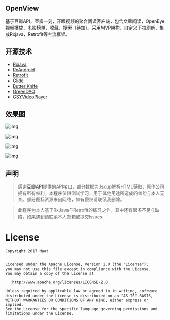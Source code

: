 ## OpenView

基于豆瓣API，豆瓣一刻，开眼视频的聚合阅读客户端，包含文章阅读，OpenEye视频播放，电影榜单，收藏，搜索（待加）。采用MVP架构，自定义下拉刷新，集成Rxjava，Retrofit等主流框架。

## 开源技术

- [Rxjava](https://github.com/ReactiveX/RxJava)
- [RxAndroid](https://github.com/ReactiveX/RxAndroid)
- [Retrofit](https://github.com/square/retrofit)
- [Glide](https://github.com/bumptech/glide)
- [Butter Knife](https://github.com/JakeWharton/butterknife)
- [GreenDAO](https://github.com/greenrobot/greenDAO)
- [GSYVideoPlayer](https://github.com/androidok/GSYVideoPlayer)

## 效果图

![img](http://wx4.sinaimg.cn/mw690/6ab241dbgy1ffofv2gbvij20w01hc148.jpg)

![img](http://wx3.sinaimg.cn/mw690/6ab241dbgy1ffofv23p4qj20w01hcgyl.jpg)

![img](http://wx4.sinaimg.cn/mw690/6ab241dbgy1ffofv0td6hj20w01hcdsy.jpg)

![img](http://wx2.sinaimg.cn/mw690/6ab241dbgy1ffofv25bspj20w01hcth8.jpg)

## 声明

> 感谢[豆瓣API](https://developers.douban.com/wiki/?title=api_v2)提供的API接口，部分数据为Jsoup解析HTML获取，原作公司拥有所有权利。本程序仅供测试学习，用于其他用途所造成的纠纷与本人无关。部分图标资源来自网络，如有侵权请联系我删除。

> 此程序为本人基于RxJava与Retrofit的练习之作，其中还有很多不足与缺陷，如果遇到请联系本人邮箱或提交lssues



# License

```
Copyright 2017 Maat


Licensed under the Apache License, Version 2.0 (the "License");
you may not use this file except in compliance with the License.
You may obtain a copy of the License at

   http://www.apache.org/licenses/LICENSE-2.0

Unless required by applicable law or agreed to in writing, software
distributed under the License is distributed on an "AS IS" BASIS,
WITHOUT WARRANTIES OR CONDITIONS OF ANY KIND, either express or implied.
See the License for the specific language governing permissions and
limitations under the License.
```

